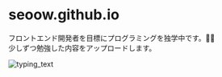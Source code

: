 # seoow.github.io
<p>フロントエンド開発者を目標にプログラミングを独学中です。🙇‍♀️<br/>
少しずつ勉強した内容をアップロードします。</p>

![typing_text](https://user-images.githubusercontent.com/73331047/105484682-11c51580-5cef-11eb-964f-363032e10de5.png)
